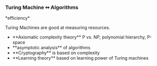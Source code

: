 ### Turing Machine $\leftrightsquigarrow$ Algorithms

<div><a class="highlight-blue">*efficiency*</a></div>
<!-- .element: class="fragment fade-up" -->
<p>Turing Machines are good at measuring resources.</p>
<!-- .element: class="fragment fade-up" -->

+ <div>**Axiomatic complexity theory**  
  P vs. NP, polynomial hierarchy, P-space</div>
  <!-- .element: class="fragment fade-left" -->
+ <div>**asymptotic analysis** of algorithms</div>
  <!-- .element: class="fragment fade-left" -->
+ <div>**Cryptography** is based on complexity</div>
  <!-- .element: class="fragment fade-left" -->
+ <div>**Learning theory**  
  based on learning power of Turing machines</div>
  <!-- .element: class="fragment fade-left" -->
